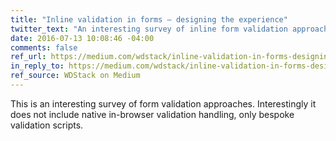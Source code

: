 ```yaml
---
title: "Inline validation in forms — designing the experience"
twitter_text: "An interesting survey of inline form validation approaches; sadly, it doesn’t consider native validation"
date: 2016-07-13 10:08:46 -04:00
comments: false
ref_url: https://medium.com/wdstack/inline-validation-in-forms-designing-the-experience-123fb34088ce#.btbqkwnbf
in_reply_to: https://medium.com/wdstack/inline-validation-in-forms-designing-the-experience-123fb34088ce#.btbqkwnbf
ref_source: WDStack on Medium
---
```


This is an interesting survey of form validation approaches. Interestingly it does not include native in-browser validation handling, only bespoke validation scripts.